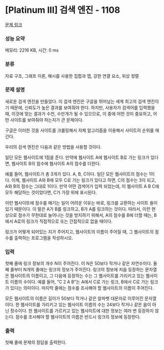 # [Platinum III] 검색 엔진 - 1108 

[문제 링크](https://www.acmicpc.net/problem/1108) 

### 성능 요약

메모리: 2216 KB, 시간: 0 ms

### 분류

자료 구조, 그래프 이론, 해시를 사용한 집합과 맵, 강한 연결 요소, 위상 정렬

### 문제 설명

<p>새로운 검색 엔진을 만들었다. 이 검색 엔진은 구글을 뛰어넘는 세계 최고의 검색 엔진이기 때문에, 신뢰도가 높은 결과를 보여줘야 한다. 하지만, 사용자가 검색어를 입력했을 때, 이것에 맞는 결과가 수천, 수만개가 될 수 있으므로, 이 중에 어떤 것이 중요하고, 어떤 사이트를 보여줘야 하는지가 큰 문제이다.</p>

<p>구글은 이러한 것을 사이트를 크롤링해서 자체 알고리즘을 이용해서 사이트의 순위를 매긴다.</p>

<p>우리의 검색 엔진은 다음과 같은 방법을 사용할 것이다.</p>

<p>일단 모든 웹사이트에 1점을 준다. 만약에 웹사이트 A에 웹사이트 B로 가는 링크가 있다면, 웹사이트 B의 점수에 웹사이트 A의 점수를 더한다.</p>

<p>예를 들어, 웹사이트가 총 3개가 있다. A, B, C이다. 일단 모든 웹사이트의 점수는 1이다. 이제, 웹사이트 A와 B에 모두 C로 가는 링크가 있다고 하면, C의 점수는 3이 되고, A와 B의 점수는 그대로 1이다. 만약 어떤 검색어가 입력 되었는데, 이 웹사이트 A B C에 모두 해당하는 것이었다면, C가 가장 위에 표시된다.</p>

<p>이런 웹사이트에 점수를 매기는 일이 어려운 이유는 바로, 링크를 교환하는 사이트 들이 있기 때문이다. 이 말은 A가 B를 링크하고, B가 A를 링크하는 것이다. 따라서, 이런 현상으로 점수가 무한대로 늘어나는 것을 방지하기 위해서, A의 점수를 B에 더할 때는, B에서 A로의 링크가 직접적으로 또는 간접적으로 없을 때이다.</p>

<p>링크가 어떻게 되어있는 지가 주어지고, 웹사이트의 이름이 주어질 때, 그 웹사이트의 점수를 출력하는 프로그램을 작성하시오.</p>

### 입력 

 <p>첫째 줄에 링크 정보의 개수 N이 주어진다. 이 N은 50보다 작거나 같은 자연수이다. 둘째 줄부터 N개의 줄에는 링크의 정보가 주어진다. 링크의 정보에 처음 등장하는 문자열은 웹사이트의 이름이고, 그 다음에 등장하는 수는 그 웹사이트를 가리키고 있는 웹사이트 이름의 수이다. 예를 들어, "C 2 A B"는 A에서 C로 가는 링크, B에서 C로 가는 링크가 있다는 의미이다. 마지막 줄에는 점수를 조사해야 할 웹사이트의 이름이 주어진다.</p>

<p>모든 웹사이트의 이름은 길이가 50보다 작거나 같은 알파벳 대문자로 이루어진 문자열이다. 한 웹사이트를 가리키고 있는 웹사이트 이름의 수는 24보다 작거나 같은 음이 아닌 정수이다. 한 웹사이트를 가르키고 있는 웹사이트에 대한 정보는 여러 번 등장하지 않는다. 점수를 조사해야 할 웹사이트의 이름은 반드시 링크의 정보에 등장한다.</p>

### 출력 

 <p>첫째 줄에 문제의 정답을 출력한다.</p>

